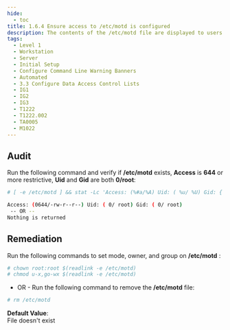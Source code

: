 ```yaml
---
hide:
  - toc
title: 1.6.4 Ensure access to /etc/motd is configured
description: The contents of the /etc/motd file are displayed to users after login and function as a message of the day for authenticated users.
tags:
  - Level 1
  - Workstation
  - Server
  - Initial Setup
  - Configure Command Line Warning Banners
  - Automated
  - 3.3 Configure Data Access Control Lists
  - IG1
  - IG2
  - IG3
  - T1222
  - T1222.002
  - TA0005
  - M1022
---
```


## Audit
Run the following command and verify if **/etc/motd** exists, **Access** is **644** or more restrictive, **Uid** and **Gid** are both **0/root**:
```bash
# [ -e /etc/motd ] && stat -Lc 'Access: (%#a/%A) Uid: ( %u/ %U) Gid: { %g/ %G)' /etc/motd

Access: (0644/-rw-r--r--) Uid: ( 0/ root) Gid: ( 0/ root)
 -- OR --
Nothing is returned
```

## Remediation
Run the following commands to set mode, owner, and group on **/etc/motd** :
```bash
# chown root:root $(readlink -e /etc/motd)
# chmod u-x,go-wx $(readlink -e /etc/motd)
```

- OR -
Run the following command to remove the **/etc/motd** file:
```bash
# rm /etc/motd
```

**Default Value**:  
File doesn't exist
